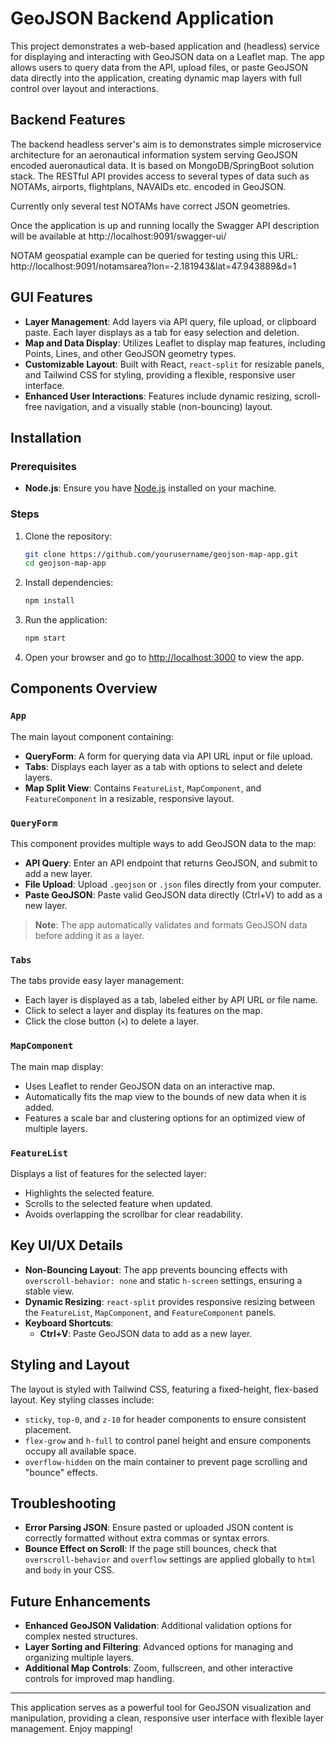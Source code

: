 # GeoJSON Backend Application

This project demonstrates a web-based application and (headless) service for displaying and interacting with GeoJSON data on a Leaflet map. The app allows users to query data from the API, upload files, or paste GeoJSON data directly into the application, creating dynamic map layers with full control over layout and interactions.

## Backend Features

The backend headless server's aim is to demonstrates simple microservice architecture for an aeronautical information system serving GeoJSON encoded aueronautical data. It is based on MongoDB/SpringBoot solution stack. The RESTful API provides access to several types of data such as NOTAMs, airports, flightplans, NAVAIDs etc. encoded in GeoJSON.

Currently only several test NOTAMs have correct JSON geometries. 

Once the application is up and running locally the Swagger API description will be available at http://localhost:9091/swagger-ui/

NOTAM geospatial example can be queried for testing using this URL:
http://localhost:9091/notamsarea?lon=-2.181943&lat=47.943889&d=1

## GUI Features

- **Layer Management**: Add layers via API query, file upload, or clipboard paste. Each layer displays as a tab for easy selection and deletion.
- **Map and Data Display**: Utilizes Leaflet to display map features, including Points, Lines, and other GeoJSON geometry types.
- **Customizable Layout**: Built with React, `react-split` for resizable panels, and Tailwind CSS for styling, providing a flexible, responsive user interface.
- **Enhanced User Interactions**: Features include dynamic resizing, scroll-free navigation, and a visually stable (non-bouncing) layout.

## Installation

### Prerequisites

- **Node.js**: Ensure you have [Node.js](https://nodejs.org/) installed on your machine.

### Steps

1. Clone the repository:

   ```bash
   git clone https://github.com/yourusername/geojson-map-app.git
   cd geojson-map-app
   ```

2. Install dependencies:

   ```bash
   npm install
   ```

3. Run the application:

   ```bash
   npm start
   ```

4. Open your browser and go to [http://localhost:3000](http://localhost:3000) to view the app.

## Components Overview

### `App`

The main layout component containing:

- **QueryForm**: A form for querying data via API URL input or file upload.
- **Tabs**: Displays each layer as a tab with options to select and delete layers.
- **Map Split View**: Contains `FeatureList`, `MapComponent`, and `FeatureComponent` in a resizable, responsive layout.

### `QueryForm`

This component provides multiple ways to add GeoJSON data to the map:
- **API Query**: Enter an API endpoint that returns GeoJSON, and submit to add a new layer.
- **File Upload**: Upload `.geojson` or `.json` files directly from your computer.
- **Paste GeoJSON**: Paste valid GeoJSON data directly (Ctrl+V) to add as a new layer.

> **Note**: The app automatically validates and formats GeoJSON data before adding it as a layer.

### `Tabs`

The tabs provide easy layer management:
- Each layer is displayed as a tab, labeled either by API URL or file name.
- Click to select a layer and display its features on the map.
- Click the close button (`×`) to delete a layer.

### `MapComponent`

The main map display:
- Uses Leaflet to render GeoJSON data on an interactive map.
- Automatically fits the map view to the bounds of new data when it is added.
- Features a scale bar and clustering options for an optimized view of multiple layers.

### `FeatureList`

Displays a list of features for the selected layer:
- Highlights the selected feature.
- Scrolls to the selected feature when updated.
- Avoids overlapping the scrollbar for clear readability.

## Key UI/UX Details

- **Non-Bouncing Layout**: The app prevents bouncing effects with `overscroll-behavior: none` and static `h-screen` settings, ensuring a stable view.
- **Dynamic Resizing**: `react-split` provides responsive resizing between the `FeatureList`, `MapComponent`, and `FeatureComponent` panels.
- **Keyboard Shortcuts**:
  - **Ctrl+V**: Paste GeoJSON data to add as a new layer.

## Styling and Layout

The layout is styled with Tailwind CSS, featuring a fixed-height, flex-based layout. Key styling classes include:

- `sticky`, `top-0`, and `z-10` for header components to ensure consistent placement.
- `flex-grow` and `h-full` to control panel height and ensure components occupy all available space.
- `overflow-hidden` on the main container to prevent page scrolling and "bounce" effects.

## Troubleshooting

- **Error Parsing JSON**: Ensure pasted or uploaded JSON content is correctly formatted without extra commas or syntax errors.
- **Bounce Effect on Scroll**: If the page still bounces, check that `overscroll-behavior` and `overflow` settings are applied globally to `html` and `body` in your CSS.

## Future Enhancements

- **Enhanced GeoJSON Validation**: Additional validation options for complex nested structures.
- **Layer Sorting and Filtering**: Advanced options for managing and organizing multiple layers.
- **Additional Map Controls**: Zoom, fullscreen, and other interactive controls for improved map handling.

---

This application serves as a powerful tool for GeoJSON visualization and manipulation, providing a clean, responsive user interface with flexible layer management. Enjoy mapping!
